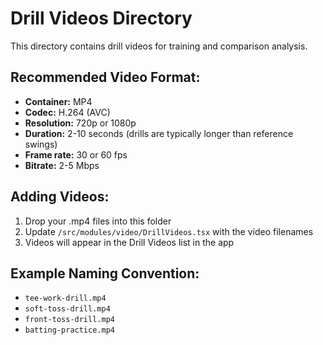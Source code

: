 # Drill Videos Directory

This directory contains drill videos for training and comparison analysis.

## Recommended Video Format:
- **Container:** MP4
- **Codec:** H.264 (AVC)
- **Resolution:** 720p or 1080p
- **Duration:** 2-10 seconds (drills are typically longer than reference swings)
- **Frame rate:** 30 or 60 fps
- **Bitrate:** 2-5 Mbps

## Adding Videos:
1. Drop your .mp4 files into this folder
2. Update `/src/modules/video/DrillVideos.tsx` with the video filenames
3. Videos will appear in the Drill Videos list in the app

## Example Naming Convention:
- `tee-work-drill.mp4`
- `soft-toss-drill.mp4`
- `front-toss-drill.mp4`
- `batting-practice.mp4`